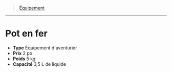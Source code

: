 ﻿---
!EquipmentItem
Type: Équipement d'aventurier
Price: 2 po
Weight: 5 kg
Capacity: 3,5 L de liquide
Id: equipment_hd.md#pot-en-fer
ParentLink: equipment_hd.md#Équipement
Name: Pot en fer
ParentName: Équipement
NameLevel: 1
Attributes:
  Name: Pot en fer
  Markdown: >+
    # <!--Name-->Pot en fer<!--/Name-->


    - **Type** <!--Type-->Équipement d'aventurier<!--/Type-->

    - **Prix** <!--Price-->2 po<!--/Price-->

    - **Poids** <!--Weight-->5 kg<!--/Weight-->

    - **Capacité** <!--Capacity-->3,5 L de liquide<!--/Capacity-->

  Type: Équipement d'aventurier
  Price: 2 po
  Weight: 5 kg
  Capacity: 3,5 L de liquide
AttributesDictionary: >+
  Name: Pot en fer

  Markdown: >+

    # <!--Name-->Pot en fer<!--/Name-->





    - **Type** <!--Type-->Équipement d'aventurier<!--/Type-->



    - **Prix** <!--Price-->2 po<!--/Price-->



    - **Poids** <!--Weight-->5 kg<!--/Weight-->



    - **Capacité** <!--Capacity-->3,5 L de liquide<!--/Capacity-->



  Type: Équipement d'aventurier

  Price: 2 po

  Weight: 5 kg

  Capacity: 3,5 L de liquide

---
> [Équipement](hd_equipment.md)

---

# Pot en fer

- **Type** Équipement d'aventurier
- **Prix** 2 po
- **Poids** 5 kg
- **Capacité** 3,5 L de liquide

